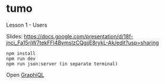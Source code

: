 # tumo

Lesson 1 - Users

Slides: https://docs.google.com/presentation/d/18f-jnci_Fa15rjW7tekFFl4BymsIzCQgjjE8rykL-Ak/edit?usp=sharing

```
npm install
npm run dev
npm run json:server (in separate terminal)
```

Open [GraphiQL](http://localhost:4000/graphql)
